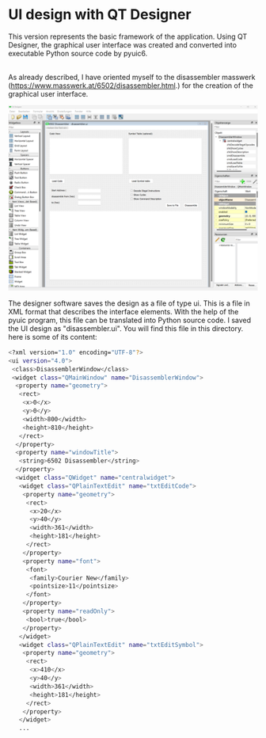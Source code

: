 # UI design with QT Designer
This version represents the basic framework of the application. Using QT Designer, the graphical user interface was created and converted into executable Python source code by pyuic6.<br/><br/>

As already described, I have oriented myself to the disassembler masswerk (https://www.masswerk.at/6502/disassembler.html.) for the creation of the graphical user interface. 

![Disassembler_UI](/images/disassembler-ui.png)

The designer software saves the design as a file of type ui. This is a file in XML format that describes the interface elements. With the help of the pyuic program, this file can be translated into Python source code. I saved the UI design as "disassembler.ui". You will find this file in this directory. here is some of its content:

```bash
<?xml version="1.0" encoding="UTF-8"?>
<ui version="4.0">
 <class>DisassemblerWindow</class>
 <widget class="QMainWindow" name="DisassemblerWindow">
  <property name="geometry">
   <rect>
    <x>0</x>
    <y>0</y>
    <width>800</width>
    <height>810</height>
   </rect>
  </property>
  <property name="windowTitle">
   <string>6502 Disassembler</string>
  </property>
  <widget class="QWidget" name="centralwidget">
   <widget class="QPlainTextEdit" name="txtEditCode">
    <property name="geometry">
     <rect>
      <x>20</x>
      <y>40</y>
      <width>361</width>
      <height>181</height>
     </rect>
    </property>
    <property name="font">
     <font>
      <family>Courier New</family>
      <pointsize>11</pointsize>
     </font>
    </property>
    <property name="readOnly">
     <bool>true</bool>
    </property>
   </widget>
   <widget class="QPlainTextEdit" name="txtEditSymbol">
    <property name="geometry">
     <rect>
      <x>410</x>
      <y>40</y>
      <width>361</width>
      <height>181</height>
     </rect>
    </property>
   </widget>
   ...
```
